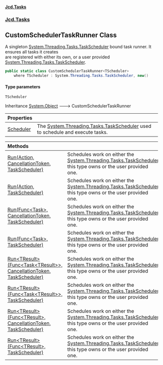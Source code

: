 #### [Jcd.Tasks](index.md 'index')
### [Jcd.Tasks](Jcd.Tasks.md 'Jcd.Tasks')

## CustomSchedulerTaskRunner<TScheduler> Class

A singleton [System.Threading.Tasks.TaskScheduler](https://docs.microsoft.com/en-us/dotnet/api/System.Threading.Tasks.TaskScheduler 'System.Threading.Tasks.TaskScheduler') bound task runner. It ensures all tasks it creates  
are registered with either its own, or a user provided [System.Threading.Tasks.TaskScheduler](https://docs.microsoft.com/en-us/dotnet/api/System.Threading.Tasks.TaskScheduler 'System.Threading.Tasks.TaskScheduler').

```csharp
public static class CustomSchedulerTaskRunner<TScheduler>
    where TScheduler : System.Threading.Tasks.TaskScheduler, new()
```
#### Type parameters

<a name='Jcd.Tasks.CustomSchedulerTaskRunner_TScheduler_.TScheduler'></a>

`TScheduler`

Inheritance [System.Object](https://docs.microsoft.com/en-us/dotnet/api/System.Object 'System.Object') &#129106; CustomSchedulerTaskRunner<TScheduler>

| Properties | |
| :--- | :--- |
| [Scheduler](Jcd.Tasks.CustomSchedulerTaskRunner_TScheduler_.Scheduler.md 'Jcd.Tasks.CustomSchedulerTaskRunner<TScheduler>.Scheduler') | The [System.Threading.Tasks.TaskScheduler](https://docs.microsoft.com/en-us/dotnet/api/System.Threading.Tasks.TaskScheduler 'System.Threading.Tasks.TaskScheduler') used to schedule and execute tasks. |

| Methods | |
| :--- | :--- |
| [Run(Action, CancellationToken, TaskScheduler)](Jcd.Tasks.CustomSchedulerTaskRunner_TScheduler_.Run(System.Action,System.Threading.CancellationToken,System.Threading.Tasks.TaskScheduler).md 'Jcd.Tasks.CustomSchedulerTaskRunner<TScheduler>.Run(System.Action, System.Threading.CancellationToken, System.Threading.Tasks.TaskScheduler)') | Schedules work on either the [System.Threading.Tasks.TaskScheduler](https://docs.microsoft.com/en-us/dotnet/api/System.Threading.Tasks.TaskScheduler 'System.Threading.Tasks.TaskScheduler') this type owns or the user provided one. |
| [Run(Action, TaskScheduler)](Jcd.Tasks.CustomSchedulerTaskRunner_TScheduler_.Run(System.Action,System.Threading.Tasks.TaskScheduler).md 'Jcd.Tasks.CustomSchedulerTaskRunner<TScheduler>.Run(System.Action, System.Threading.Tasks.TaskScheduler)') | Schedules work on either the [System.Threading.Tasks.TaskScheduler](https://docs.microsoft.com/en-us/dotnet/api/System.Threading.Tasks.TaskScheduler 'System.Threading.Tasks.TaskScheduler') this type owns or the user provided one. |
| [Run(Func&lt;Task&gt;, CancellationToken, TaskScheduler)](Jcd.Tasks.CustomSchedulerTaskRunner_TScheduler_.Run(System.Func_System.Threading.Tasks.Task_,System.Threading.CancellationToken,System.Threading.Tasks.TaskScheduler).md 'Jcd.Tasks.CustomSchedulerTaskRunner<TScheduler>.Run(System.Func<System.Threading.Tasks.Task>, System.Threading.CancellationToken, System.Threading.Tasks.TaskScheduler)') | Schedules work on either the [System.Threading.Tasks.TaskScheduler](https://docs.microsoft.com/en-us/dotnet/api/System.Threading.Tasks.TaskScheduler 'System.Threading.Tasks.TaskScheduler') this type owns or the user provided one. |
| [Run(Func&lt;Task&gt;, TaskScheduler)](Jcd.Tasks.CustomSchedulerTaskRunner_TScheduler_.Run(System.Func_System.Threading.Tasks.Task_,System.Threading.Tasks.TaskScheduler).md 'Jcd.Tasks.CustomSchedulerTaskRunner<TScheduler>.Run(System.Func<System.Threading.Tasks.Task>, System.Threading.Tasks.TaskScheduler)') | Schedules work on either the [System.Threading.Tasks.TaskScheduler](https://docs.microsoft.com/en-us/dotnet/api/System.Threading.Tasks.TaskScheduler 'System.Threading.Tasks.TaskScheduler') this type owns or the user provided one. |
| [Run&lt;TResult&gt;(Func&lt;Task&lt;TResult&gt;&gt;, CancellationToken, TaskScheduler)](Jcd.Tasks.CustomSchedulerTaskRunner_TScheduler_.Run_TResult_(System.Func_System.Threading.Tasks.Task_TResult__,System.Threading.CancellationToken,System.Threading.Tasks.TaskScheduler).md 'Jcd.Tasks.CustomSchedulerTaskRunner<TScheduler>.Run<TResult>(System.Func<System.Threading.Tasks.Task<TResult>>, System.Threading.CancellationToken, System.Threading.Tasks.TaskScheduler)') | Schedules work on either the [System.Threading.Tasks.TaskScheduler](https://docs.microsoft.com/en-us/dotnet/api/System.Threading.Tasks.TaskScheduler 'System.Threading.Tasks.TaskScheduler') this type owns or the user provided one. |
| [Run&lt;TResult&gt;(Func&lt;Task&lt;TResult&gt;&gt;, TaskScheduler)](Jcd.Tasks.CustomSchedulerTaskRunner_TScheduler_.Run_TResult_(System.Func_System.Threading.Tasks.Task_TResult__,System.Threading.Tasks.TaskScheduler).md 'Jcd.Tasks.CustomSchedulerTaskRunner<TScheduler>.Run<TResult>(System.Func<System.Threading.Tasks.Task<TResult>>, System.Threading.Tasks.TaskScheduler)') | Schedules work on either the [System.Threading.Tasks.TaskScheduler](https://docs.microsoft.com/en-us/dotnet/api/System.Threading.Tasks.TaskScheduler 'System.Threading.Tasks.TaskScheduler') this type owns or the user provided one. |
| [Run&lt;TResult&gt;(Func&lt;TResult&gt;, CancellationToken, TaskScheduler)](Jcd.Tasks.CustomSchedulerTaskRunner_TScheduler_.Run_TResult_(System.Func_TResult_,System.Threading.CancellationToken,System.Threading.Tasks.TaskScheduler).md 'Jcd.Tasks.CustomSchedulerTaskRunner<TScheduler>.Run<TResult>(System.Func<TResult>, System.Threading.CancellationToken, System.Threading.Tasks.TaskScheduler)') | Schedules work on either the [System.Threading.Tasks.TaskScheduler](https://docs.microsoft.com/en-us/dotnet/api/System.Threading.Tasks.TaskScheduler 'System.Threading.Tasks.TaskScheduler') this type owns or the user provided one. |
| [Run&lt;TResult&gt;(Func&lt;TResult&gt;, TaskScheduler)](Jcd.Tasks.CustomSchedulerTaskRunner_TScheduler_.Run_TResult_(System.Func_TResult_,System.Threading.Tasks.TaskScheduler).md 'Jcd.Tasks.CustomSchedulerTaskRunner<TScheduler>.Run<TResult>(System.Func<TResult>, System.Threading.Tasks.TaskScheduler)') | Schedules work on either the [System.Threading.Tasks.TaskScheduler](https://docs.microsoft.com/en-us/dotnet/api/System.Threading.Tasks.TaskScheduler 'System.Threading.Tasks.TaskScheduler') this type owns or the user provided one. |
